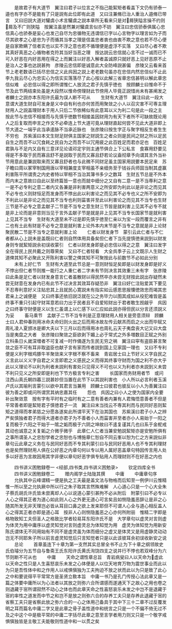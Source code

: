 <!-- { "loadSidebar": true } -->
　　是故君子有大道节　翼注曰君子以位言之不指己能絜矩者看盖下文仍有骄泰一邉也有字亦不是能有了只是説有此位即有此道　又曰注兼脩已治人重治人邉脩已带言　又曰旧説大道对驩虞小术言驩虞之説本章所无看来只是对屑狭隘言操不约则屑及不广则狭隘　按翼注虽是然兼对驩虞言似亦不妨　翼注曰忠信骄泰俱属心忠信真心也骄泰是妄心也发己自尽为忠循物无违谓信已字以心言物字以理言如为子而尽其欲孝之心是忠为子而循其当孝之理是信盖忠者衷也由衷不欺之意也若不尽心便是自家欺瞒了信者实也以实不浮之意也若不循理便是虚浮不实落　又曰尽心者不欺其真好真恶之心循物者克符其当好当恶之理　按达説云忠信就心言不过一诚而已不可入好恶在内好恶用在得之上而翼注以好恶入解者盖诚原只就好恶上见好恶原不止是治人之事也达説甚拘　彦陵云忠信即是诚意此大全防峰説甚偏　彦陵又云看来首节上老老数语已括尽忠信之义此呉因之説上老老数句虽亦在忠信内然忠信似不止此　李九我云尽心为忠实心为信实实落落尽了此心按以此解三省章忠信甚明以解此章忠信似难　必忠信以得之即所谓惟仁人放流之君子先慎乎徳也　按顾麟士曰惟命不于节及此节两结束处虽是大段然以惟命傍理财此节傍用人毕竟正説惜尚未有甚阐发之者麟士之説亦本东阳许氏最为误人断不可从
　　生财有大道节　翼注曰此一段大意谓大道生财自可发身是义中自有利也亦何苦而用聚敛之小人以召灾害不可専主理财用人之説盖理财本于用人只后二节依稀似有此意耳以义为利二句是此一段之主　按此节与忠信不相接而与先慎乎徳数节相接盖因财用为有天下者所不可缺故既论用人之后复取而申言之作文不必牵连上节大道可竟从理财直起何尝不见此大道非即上节大道之一端乎此当承逺脉不当承近脉也　张彦陵曰按生字正与聚字相反生者生生不穷也　苏紫溪曰本文生财足财俱主国家之财説生之者众则是民间之财之所以足民自生之而吾不以冗食耗之民自为之而吾不以冗用疲之此百姓足而君亦足也　百姓足君孰与不足内又自有三意详见论语邓定宇则主通节俱合上下公私言　食寡用舒要见得是不多取于民而寡且舒不是説取于民而又寡且舒若论议盍彻章予向谓其言外当补节用意此是兼説取来而又寡且舒者也与此微不同财足虽主国家用説要本民足来　苏子瞻曰周以冢宰制国用唐以宰相兼度支宰相虽不亲细务至于钱谷兵师固当制其虚赢利害陈平所谓责之内史者特以宰相不当治其簿书多少之数耳　生财五节总是不外本而内末之意故曰自此以至终篇皆一意也而就中细分之又自有二意一是不当専利之意一是不必专利之意二者内又各兼是非利害两意义之所安即为利此以是非论之而见其不必专也义则财恒足而发身而不悖出此以利害论之而见其不必专也义之所不安即为不利此以是非论之而见其不当专也利则菑害并至此以利害论之而见其不当专也生财三节是不必专之意孟献子二节是不当专之意生财三节皆是就利害上见其不必专不就是非上论而是非意则当见于言外孟献子节是就是非上见其不当专长国家节是就利害上见其不当专　生财有大道至未不过是即先慎乎徳至仁亲以为宝一段而覆言之非有二也有土此有财是不必专之意是就利害上论外本内末节是不当专之意就是非上论财聚民散二节是不当专之意就利害上论
　　仁者以财发身节　蒙引云此仁者与不仁者都从心上説未是盖既曰仁者则自然体用具备矣但仁者下当先提慎徳来説到以财发身则专就絜矩説余初误收蒙引　仁者以财发身即是必忠信以得之之意　翼注曰发字全在得民上民共戴之则尊荣矣　又曰不仁者轻看　大全呉季子云上文既示人生财之道俾其知不必聚此又开陈利害以警之俾其知不可聚按此与前数节不必如此分别
　　未有上好仁节　生财有大道至此节总是一意则财恒足矣即是以财发身即是好义不悖出但仁者节则推一能行之人重仁者二字未有节则决言其效重三未有字　张彦陵曰此条是足仁者以财发身意言仁者虽散财以得民然卒亦未尝无财按此説出存疑然未尝无财意在发身内已有此节不过决言其效耳存疑恐非　翼注曰好仁注贴爱其下要见不忍専利意好义注贴忠其上且就民心寛説未有指实如云感恩思报懐徳效忠而竭其忠君亲上之诚便是　又曰终事还依旧説泛就在公之务毕力以图其成如从役犯难皆是盖终事不重只引起守财耳意若曰力出于民者且不自爱矧财出于君者敢生觊觎乎　呉因之曰终事守财便是义以生仁虽谓上以仁感下以仁应如此説亦得但民以分言还须説义为妥
　　畜马乘节　孟献子二节不当专利是正意理财用人相关是旁意须辩　顾麟士曰人君仲春则用冰命夫命妇则火出之后而用冰故左传云献羔而启之火出而毕赋又周礼凌人夏颁冰是卿大夫以下三月以后而得用冰也周礼云天子夷盘丧大记又曰大盘当是夷盘之大者　张彦陵曰聚敛之臣欲剥下媚上必于常式之外多増数目正赋之外别立科条日乆嵗深増者不可复减一时作俑遂为生民无穷之祸　翼注曰寜有盗臣甚言聚敛之臣不可有耳非取盗臣也献子言有家而传者説到国上见家国一理也　又曰不专利便是义利字根鸡豚牛羊聚敛来义字根不察不畜来　青岩居士曰上节好义义字自民之义言此以义义字自君之义言即君之义感民之义而得其终事守财而为国之利不亦大乎　此以义理论不以利为利者未説利有害处只见得义不可也以义为利者亦未説到义未尝不利只见义之所安即是利也下节方极言专利之害
　　长国家而务财用者节　或问注西山真氏朝四暮三説甚妙但当置在此节下以其説利害也　小人所以必言利者玉溪卢氏以其喻利言蒙引以欲中其君言当兼用　顾麟士曰彼君也彼反以小人为善翼注曰彼为善之即或问所谓赏其纳忠嘉其任
　　怨也　呉因之曰小人之使为国家内全要补出聚敛意　按有字有平时有之临时有之二意有善者内兼有人君悔悟意善者不但是平常善者即是絜矩君子慎徳君子一流　翼注曰末当找云不専其利而与民同好恶则絜矩之道得而孝弟慈之分愿各遂矣此所谓平天下在治其国也　苏紫溪曰君子小人之辨严矣慎独者君子而得大道者亦君子为不善者小人而菑害并至者亦小人易始于一阳之复而极于六阳之干始于一隂之姤而极于六阴之坤故曰不逺复谨其几也曰系于金柅戒其动也诚意之关复姤之介微乎微乎　此章仁人仁者当兼安勉説絜矩亦是安勉所俱有之事所谓圣人之忠恕学者之忠恕也与博施章仁恕自不同云峯以恕为仁之方来説似非　章句云此章之义务在与民同好恶而不专其利蒙引曰与民同好恶用人也不专其利理财也是矣然理财用人俱在公好恶之内章句何以专以用人属好恶盖章句特因传言用人处多以好恶为言故因用其字非便以章句好恶字俱专贴用人而理财则不在好恶之内也















　　四书讲义困勉録卷一
<经部,四书类,四书讲义困勉录>
　　钦定四库全书
　　四书讲义困勉録卷二
　　赠内阁学士陆陇其撰
　　中庸
　　中庸章句序
　　允执其中云峰谓精一便是执之工夫最是盖文法与物格而后知至一例伊川云惟精惟一所以至之允执厥中所以行之朱子取其言然殊难解　人心道心只是一个心大全朱子蔡氏胡氏许氏皆未尝离却人心以说道心蒙引甚拘不必从附后　附蒙引曰不必专以人心之得其正者为道心如此则人心之外更无道心可言矣且如恻隐羞恶辞让是非之心随其所发无非天理岂必皆从耳目口鼻之欲上发来耶但不可谓人心全与道心相反盖人心之得其正者亦即是道心耳　按非人心则恻隐羞恶之心亦何所附丽　惟精二字即是格物致知工夫但圣人之格致比学者较易耳东阳许氏不是　大学章句以虚灵对言则虚为体灵为用中庸序以虚灵知觉对言则虚灵总为体知觉为用　虚灵为体知觉为用新安陈氏谓体无不同用始有不同不是虚灵虽为体而细分之虚又是体灵又是用虚静灵动动岂无不同耶朱子所以前言虚灵知觉后只言知觉者只是以此该彼耳余初误收新安之说
　　总论
　　首章虽连下十章为第一支然其实总冒全书不止为下十章之纲领故史氏伯璿分为五节自与鲁斋王氏东阳许氏黄氏洵饶四支之说并行不悖也若双峰分为六节则断不可从也
　　中庸
　　天命之谓性章总旨　青岩病叟曰人以天命为虚此以天命之性只是人生喜怒哀乐未发之心体便是人以位天地育万物为震世事业而此以为只是吾性体中和之作用人以戒惧愼独为工夫拘迫不放之状而此以为只是致了此心之中和要说得平平常常方是圣贤立敎本旨　中庸一书乃是孔门传授心法此章又是一篇之体要中庸所以为心法者以其放之则弥六合所谓感而遂通天下之故心之用也卷之则退藏于宻所谓寂然不动心之体也而此章天命之性喜怒哀乐未发之中岂不是退藏于宻的率性之道发而中节之和岂不是放之则弥六合的存养工夫只是存养此退藏于宻的省察工夫只是省察此放之弥六合的一心之体用己备具于其中下三十二章不过反覆发明之耳而篇名中庸二字又是此章之骨子盖性道中和统言之只是一个不偏不倚无过不及之中这个中是极平常的中庸二字括尽此章之意至言学者用力则又只是一个敬字戒惧愼独皆是主敬工夫能敬则性道中和一以贯之矣
